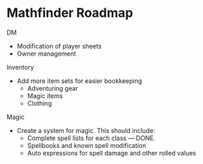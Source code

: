 # Mathfinder Roadmap

DM
- Modification of player sheets
- Owner management

Inventory
- Add more item sets for easier bookkeeping
  - Adventuring gear
  - Magic items
  - Clothing

Magic
 - Create a system for magic. This should include:
   - Complete spell lists for each class — DONE.
   - Spellbooks and known spell modification
   - Auto expressions for spell damage and other rolled values

